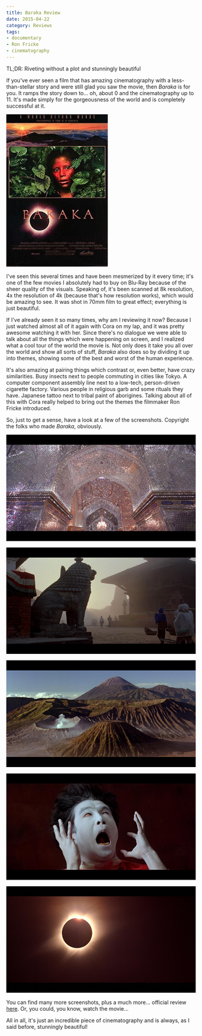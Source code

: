 ```yaml
---
title: Baraka Review
date: 2015-04-22
category: Reviews
tags: 
- documentary
- Ron Fricke
- cinematography
---
```


TL;DR: Riveting without a plot and stunningly beautiful

If you've ever seen a film that has amazing cinematography with a less-than-stellar story and were still glad you saw
the movie, then *Baraka* is for you. It ramps the story down to... oh, about 0 and the cinematography up to 11. It's made
simply for the gorgeousness of the world and is completely successful at it.

![Baraka poster](/assets/img/posts/baraka-review/baraka.jpg)

I've seen this several times and have been mesmerized by it every time; it's one of the few movies I absolutely had to
buy on Blu-Ray because of the sheer quality of the visuals. Speaking of, it's been scanned at 8k resolution, 4x the
resolution of 4k (because that's how resolution works), which would be amazing to see. It was shot in 70mm film to great
effect; everything is just beautiful.

If I've already seen it so many times, why am I reviewing it now? Because I just watched almost all of it again with
Cora on my lap, and it was pretty awesome watching it with her. Since there's no dialogue we were able to talk about all
the things which were happening on screen, and I realized what a cool tour of the world the movie is. Not only does it 
take you all over the world and show all sorts of stuff, *Baraka* also does so by dividing it up into themes, showing
some of the best and worst of the human experience.

It's also amazing at pairing things which contrast or, even better, have crazy similarities. Busy insects next to people
commuting in cities like Tokyo. A computer component assembly line next to a low-tech, person-driven cigarette factory.
Various people in religious garb and some rituals they have. Japanese tattoo next to tribal paint of aborigines. Talking
about all of this with Cora really helped to bring out the themes the filmmaker Ron Fricke introduced.

So, just to get a sense, have a look at a few of the screenshots. Copyright the folks who made *Baraka*, obviously.

![one](/assets/img/posts/baraka-review/baraka_screenshot_1.jpg)

![two](/assets/img/posts/baraka-review/baraka_screenshot_2.jpg)

![three](/assets/img/posts/baraka-review/baraka_screenshot_3.jpg)

![four](/assets/img/posts/baraka-review/baraka_screenshot_4.jpg)

![five](/assets/img/posts/baraka-review/baraka_screenshot_5.jpg)

You can find many more screenshots, plus a much more... official review [here](https://www.highdefdiscnews.com/baraka-blu-ray-disc-review/). Or, you could, you know,
watch the movie...

All in all, it's just an incredible piece of cinematography and is always, as I said before, stunningly beautiful!

